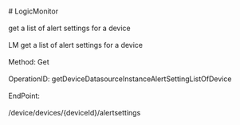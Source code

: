 <br>#     LogicMonitor</br>
<br>get a list of alert settings for a device</br>
<br>LM get a list of alert settings for a device</br>
<br>Method: Get</br>
<br>OperationID: getDeviceDatasourceInstanceAlertSettingListOfDevice</br>
<br>EndPoint:</br>
<br>/device/devices/{deviceId}/alertsettings</br>
